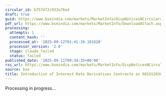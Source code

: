```yaml
---
circular_id: b757d72c933a76ad
draft: true
guid: https://www.bseindia.com/markets/MarketInfo/DispNoticesNCirculars.aspx?Noticeid={81AFAAFC-C199-4B44-B51B-C210A6BFC963}&noticeno=20250911-9&dt=09/11/2025&icount=9&totcount=91&flag=0
pdf_url: https://www.bseindia.com/markets/MarketInfo/DownloadAttach.aspx?id=20250911-9&attachedId=6d7081ca-fb2d-4a36-b0c4-268b71e855cd
processing:
  attempts: 1
  content_hash: ''
  processed_at: '2025-09-12T01:41:39.181628'
  processor_version: '2.0'
  stage: claude_failed
  status: failed
published_date: '2025-09-11T09:34:35+00:00'
rss_url: https://www.bseindia.com/markets/MarketInfo/DispNoticesNCirculars.aspx?Noticeid={81AFAAFC-C199-4B44-B51B-C210A6BFC963}&noticeno=20250911-9&dt=09/11/2025&icount=9&totcount=91&flag=0
source: bse
title: Introduction of Interest Rate Derivatives Contracts on 601GS2030 and 668GS2040
---
```


Processing in progress...